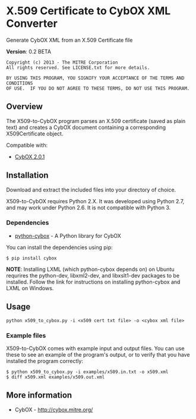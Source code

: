 X.509 Certificate to CybOX XML Converter
========================================

Generate CybOX XML from an X.509 Certificate file

**Version**: 0.2 BETA

    Copyright (c) 2013 - The MITRE Corporation
    All rights reserved. See LICENSE.txt for more details.

    BY USING THIS PROGRAM, YOU SIGNIFY YOUR ACCEPTANCE OF THE TERMS AND CONDITIONS
    OF USE.  IF YOU DO NOT AGREE TO THESE TERMS, DO NOT USE THIS PROGRAM.


Overview
--------

The X509-to-CybOX program parses an X.509 certificate (saved as plain text) and
creates a CybOX document containing a corresponding X509Certificate object.

Compatible with:
* [CybOX 2.0.1](http://cybox.mitre.org/language/version2.0.1/)

Installation
------------

Download and extract the included files into your directory of choice. 

X509-to-CybOX requires Python 2.X. It was developed using Python 2.7, and may work 
under Python 2.6. It is not compatible with Python 3.

### Dependencies 

* [python-cybox](https://pypi.python.org/pypi/cybox) - A Python library for CybOX

You can install the dependencies using pip:

    $ pip install cybox

**NOTE**: Installing LXML (which python-cybox depends on) on Ubuntu requrires the
python-dev, libxml2-dev, and libxslt1-dev packages to be installed. 
Follow the link for instructions on installing python-cybox and LXML on Windows.

Usage
-----

    python x509_to_cybox.py -i <x509 cert txt file> -o <cybox xml file>

### Example files

X509-to-CybOX comes with example input and output files. You can use these to see an example
of the program's output, or to verify that you have installed the program correctly:

    $ python x509_to_cybox.py -i examples/x509.in.txt -o x509.xml
    $ diff x509.xml examples/x509.out.xml

More information
----------------

* CybOX - http://cybox.mitre.org/
